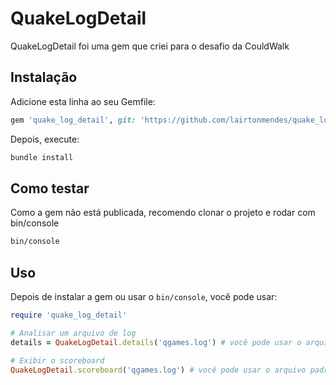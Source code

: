 # QuakeLogDetail

QuakeLogDetail foi uma gem que criei para o desafio da CouldWalk

## Instalação

Adicione esta linha ao seu Gemfile:

```ruby
gem 'quake_log_detail', git: 'https://github.com/lairtonmendes/quake_log_detail.git'
```

Depois, execute:
```ruby
bundle install
```

## Como testar

Como a gem não está publicada, recomendo clonar o projeto e rodar com bin/console
```bash
bin/console
```

## Uso

Depois de instalar a gem ou usar o `bin/console`, você pode usar:

```ruby
require 'quake_log_detail'

# Analisar um arquivo de log
details = QuakeLogDetail.details('qgames.log') # você pode usar o arquivo padrão

# Exibir o scoreboard
QuakeLogDetail.scoreboard('qgames.log') # você pode usar o arquivo padrão
```

